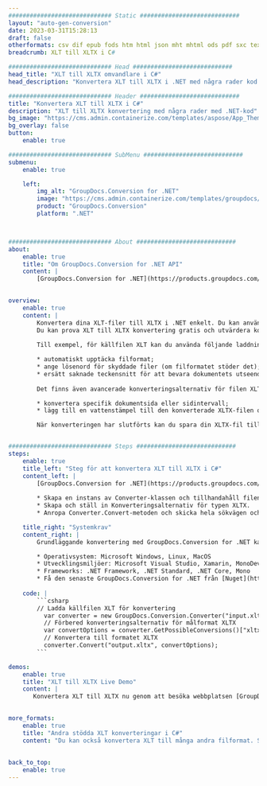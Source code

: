 ```yaml
---
############################# Static ############################
layout: "auto-gen-conversion"
date: 2023-03-31T15:28:13
draft: false
otherformats: csv dif epub fods htm html json mht mhtml ods pdf sxc tex tsv xlam xls xlsb xlsm xlsx xlt xltm xltx xml xps
breadcrumb: XLT till XLTX i C#

############################# Head ############################
head_title: "XLT till XLTX omvandlare i C#"
head_description: "Konvertera XLT till XLTX i .NET med några rader kod. Använd GroupDocs Document Conversion API för att konvertera över 160 filformat."

############################# Header ############################
title: "Konvertera XLT till XLTX i C#"
description: "XLT till XLTX konvertering med några rader med .NET-kod"
bg_image: "https://cms.admin.containerize.com/templates/aspose/App_Themes/V3/images/bg/header1.png"
bg_overlay: false
button:
    enable: true

############################# SubMenu ############################
submenu:
    enable: true

    left:
        img_alt: "GroupDocs.Conversion for .NET"
        image: "https://cms.admin.containerize.com/templates/groupdocs/images/product-logos/90x90-noborder/groupdocs-conversion-net.png"
        product: "GroupDocs.Conversion"
        platform: ".NET"



############################# About ############################
about:
    enable: true
    title: "Om GroupDocs.Conversion for .NET API"
    content: |
        [GroupDocs.Conversion for .NET](https://products.groupdocs.com/conversion/net/) kan användas för att konvertera Microsoft Word, Excel, PowerPoint, PDF, Visio och andra format. GroupDocs.Conversion är ett fristående API som är lämpligt för back-end och interna system där hög prestanda krävs. Det beror inte på någon programvara som Microsoft eller Open Office.
    

overview:
    enable: true
    content: |
        Konvertera dina XLT-filer till XLTX i .NET enkelt. Du kan använda bara ett par C# kodrader i valfri plattform som du vill, som - Windows, Linux, macOS.
        Du kan prova XLT till XLTX konvertering gratis och utvärdera konverteringsresultatens kvalitet. Tillsammans med enkla filkonverteringsscenarier kan du prova mer avancerade alternativ för att ladda källfilen XLT och för att spara resultatet XLTX. 
        
        Till exempel, för källfilen XLT kan du använda följande laddningsalternativ:

        * automatiskt upptäcka filformat;
        * ange lösenord för skyddade filer (om filformatet stöder det);
        * ersätt saknade teckensnitt för att bevara dokumentets utseende.
        
        Det finns även avancerade konverteringsalternativ för filen XLTX:

        * konvertera specifik dokumentsida eller sidintervall;
        * lägg till en vattenstämpel till den konverterade XLTX-filen och många fler.

        När konverteringen har slutförts kan du spara din XLTX-fil till den lokala filsökvägen eller någon tredje parts lagring som FTP, Amazon S3, Google Drive, Dropbox etc. Observera - för att konvertera XLT till {{ TO}} det finns inget behov av någon ytterligare programvara installerad - som MS Office, Open Office, Adobe Acrobat Reader etc.


############################# Steps ############################
steps:
    enable: true
    title_left: "Steg för att konvertera XLT till XLTX i C#"
    content_left: |
        [GroupDocs.Conversion for .NET](https://products.groupdocs.com/conversion/net/) gör det enkelt för utvecklare att konvertera en XLT-fil till XLTX med några rader kod.
        
        * Skapa en instans av Converter-klassen och tillhandahåll filen XLT med den fullständiga sökvägen
        * Skapa och ställ in Konverteringsalternativ för typen XLTX.
        * Anropa Converter.Convert-metoden och skicka hela sökvägen och formatet (XLTX) som en parameter

    title_right: "Systemkrav"
    content_right: |
        Grundläggande konvertering med GroupDocs.Conversion for .NET kan göras med bara några enkla steg. Våra API:er stöds på alla större plattformar och operativsystem. Innan du kör koden nedan, se till att du har följande förutsättningar installerade på ditt system.

        * Operativsystem: Microsoft Windows, Linux, MacOS
        * Utvecklingsmiljöer: Microsoft Visual Studio, Xamarin, MonoDevelop
        * Frameworks: .NET Framework, .NET Standard, .NET Core, Mono
        * Få den senaste GroupDocs.Conversion for .NET från [Nuget](https://www.nuget.org/packages/groupdocs.conversion)
         
    code: |
        ```csharp    
        // Ladda källfilen XLT för konvertering
          var converter = new GroupDocs.Conversion.Converter("input.xlt");
          // Förbered konverteringsalternativ för målformat XLTX
          var convertOptions = converter.GetPossibleConversions()["xltx"].ConvertOptions;
          // Konvertera till formatet XLTX
          converter.Convert("output.xltx", convertOptions);
        ```

demos:
    enable: true
    title: "XLT till XLTX Live Demo"
    content: |
       Konvertera XLT till XLTX nu genom att besöka webbplatsen [GroupDocs.Conversion App](https://products.groupdocs.app/conversion/family). Onlinedemo har följande fördelar
          

more_formats:
    enable: true
    title: "Andra stödda XLT konverteringar i C#"
    content: "Du kan också konvertera XLT till många andra filformat. Se listan nedan."
       
       
back_to_top:
    enable: true
---
```

